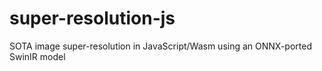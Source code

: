 # super-resolution-js
SOTA image super-resolution in JavaScript/Wasm using an ONNX-ported SwinIR model
